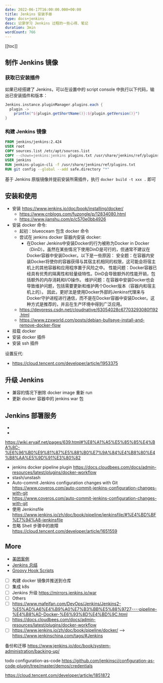 ```yaml
---
date: 2022-06-17T16:00:00.000+00:00
title: Jenkins 安装手册
type: docs+jenkins
desc: 记录学习 Jenkins 过程的一些心得、笔记
duration: 3min
wordCount: 766
---
```


[[toc]]

## 制作 Jenkins 镜像

### 获取已安装插件

如果已经搭建了 Jenkins，可以在设置中的 script console 中执行以下代码，输出已安装插件和版本：

```groovy
Jenkins.instance.pluginManager.plugins.each {
  plugin ->
    println("${plugin.getShortName()}:${plugin.getVersion()}")
}
```

### 构建 Jenkins 镜像

```dockerfile
FROM jenkins/jenkins:2.424
USER root
COPY sources.list /etc/apt/sources.list
COPY --chown=jenkins:jenkins plugins.txt /usr/share/jenkins/ref/plugins.txt
USER jenkins
RUN jenkins-plugin-cli -f /usr/share/jenkins/ref/plugins.txt
RUN git config --global --add safe.directory "*"
```

基于 Jenkins 原版镜像并提前安装所需插件，执行 `docker build -t xxx .` 即可

## 安装和使用

- 安装  https://www.jenkins.io/doc/book/installing/docker/
  - https://www.cnblogs.com/fuzongle/p/12834080.html
  - https://www.jianshu.com/p/c570e0bb4926
- 安装 docker 命令:
  - 起初：blueoceam 包含 docker 命令
  - 尝试在 jenkins docker 容器内安装 docker:
    - 在Docker Jenkins中安装Docker的行为被称为Docker in
      Docker（DinD）。虽然在某些情况下使用DinD是可行的，但通常不建议在Docker容器中安装Docker。以下是一些原因：
      安全题：在容器内安装Docker将使你的容器获得与其宿主机相同的权限，这可能会将宿主机上的其他容器和应用程序置于风险之中。
      性能问题：Docker容器已经具有优秀的隔离性和轻量级特性。DinD会导致额外的性能开销，包括额外的内存消耗和I/O操作。
      维护问题：在容器中安装Docker也会导致维护问题，包括需要更新和维护两个Docker版本（容器内和宿主机上的）。
      因此，更好法是使用Docker外部的Jenkins代理来与Docker守护进程进行通信，而不是在Docker容器中安装Docker。这种方式是推荐的，并且在生产环境中得到广泛应用。
  - https://devpress.csdn.net/cloudnative/63054028c67703293080f192.html
  - https://www.zzxworld.com/posts/debian-bullseye-install-and-remove-docker-flow
- 挂载 docker
- 安装 docker 插件
- 安装 ssh 插件

设置反代:

- https://cloud.tencent.com/developer/article/1953375

## 升级 Jenkins

- 兼容的情况下删除 docker image 重新 run
- 更新 docker 容器中的 jenkins war 包

## Jenkins 部署服务

- [](https://blog.csdn.net/qq_22648091/article/details/116424237)
- [](https://www.mafeifan.com/DevOps/Jenkins/Jenkins2-%E5%AD%A6%E4%B9%A0%E7%B3%BB%E5%88%9727----pipeline-%E4%B8%AD-Docker-%E6%93%8D%E4%BD%9C.html)

<https://wiki.eryajf.net/pages/639.html#%E8%A1%A5%E5%85%85%E4%BA%8C-%E6%96%B0%E9%81%87%E5%88%B0%E7%9A%84%E4%B8%80%E4%B8%AA%E5%9D%91%E3%80%82>

- jenkins docker pipeline plugin <https://docs.cloudbees.com/docs/admin-resources/latest/plugins/docker-workflow>
- stash/unstash
- Auto-commit Jenkins configuration changes with
  Git <https://www.coveros.com/auto-commit-jenkins-configuration-changes-with-git>
- <https://www.coveros.com/auto-commit-jenkins-configuration-changes-with-git>
- 使用 Jenkinsfile <https://www.jenkins.io/zh/doc/book/pipeline/jenkinsfile/#%E4%BD%BF%E7%94%A8-jenkinsfile>
- 忽略 Shell 步骤中的故障 <https://cloud.tencent.com/developer/article/1651559>

## More

- [美团案例](https://tech.meituan.com/2018/08/02/erp-cd-jenkins-pipeline.html)
- [Jenkins 总结](https://dyrnq.com/jenkins/)
- [Groovy Hook Scripts](https://www.jenkins.io/doc/book/managing/groovy-hook-scripts/)
- [ ] 构建 docker 镜像并推送到仓库
- [ ] 集成 k8s
- [ ] Jenkins 升级 https://mirrors.jenkins.io/war
- [ ] Others
- [ ] https://www.mafeifan.com/DevOps/Jenkins/Jenkins2-%E5%AD%A6%E4%B9%A0%E7%B3%BB%E5%88%9727----pipeline-%E4%B8%AD-Docker-%E6%93%8D%E4%BD%9C.html
- [ ] https://docs.cloudbees.com/docs/admin-resources/latest/plugins/docker-workflow
- [ ] https://www.jenkins.io/zh/doc/book/pipeline/docker/ -->
  https://www.jenkinschina.com/tags/#Jenkins

备份和迁移 https://www.jenkins.io/doc/book/system-administration/backing-up/

todo configuration-as-code https://github.com/jenkinsci/configuration-as-code-plugin/tree/master/demos/credentials

https://cloud.tencent.com/developer/article/1851872
